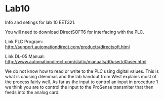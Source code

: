 # Lab10
Info and setings for lab 10 EET321.

You will need to download DirectSOFT6 for interfacing with the PLC.

Link PLC Program: http://support.automationdirect.com/products/directsoft.html

Link DL-05 Manual: http://www.automationdirect.com/static/manuals/d0user/d0user.html

We do not know how to read or write to the PLC using digital values. This is what is causing dilemmas and the lab handout from 
West explains most of the process fairly well. As far as the input to control an input in procedure 1 we think you are to control the input to the ProSense transmiter that then feeds into the analog card.
